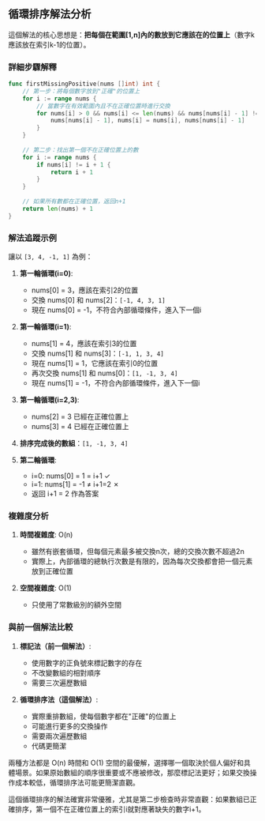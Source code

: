 ## 循環排序解法分析

這個解法的核心思想是：**把每個在範圍[1,n]內的數放到它應該在的位置上**（數字k應該放在索引k-1的位置）。

### 詳細步驟解釋

```go
func firstMissingPositive(nums []int) int {
    // 第一步：將每個數字放到"正確"的位置上
    for i := range nums {
        // 當數字在有效範圍內且不在正確位置時進行交換
        for nums[i] > 0 && nums[i] <= len(nums) && nums[nums[i] - 1] != nums[i] {
            nums[nums[i] - 1], nums[i] = nums[i], nums[nums[i] - 1]
        }
    }
    
    // 第二步：找出第一個不在正確位置上的數
    for i := range nums {
        if nums[i] != i + 1 {
            return i + 1
        }
    }
    
    // 如果所有數都在正確位置，返回n+1
    return len(nums) + 1
}
```

### 解法追蹤示例

讓以 `[3, 4, -1, 1]` 為例：

1. **第一輪循環(i=0)**:
    - nums[0] = 3，應該在索引2的位置
    - 交換 nums[0] 和 nums[2]：`[-1, 4, 3, 1]`
    - 現在 nums[0] = -1，不符合內部循環條件，進入下一個i

2. **第一輪循環(i=1)**:
    - nums[1] = 4，應該在索引3的位置
    - 交換 nums[1] 和 nums[3]：`[-1, 1, 3, 4]`
    - 現在 nums[1] = 1，它應該在索引0的位置
    - 再次交換 nums[1] 和 nums[0]：`[1, -1, 3, 4]`
    - 現在 nums[1] = -1，不符合內部循環條件，進入下一個i

3. **第一輪循環(i=2,3)**:
    - nums[2] = 3 已經在正確位置上
    - nums[3] = 4 已經在正確位置上

4. **排序完成後的數組**：`[1, -1, 3, 4]`

5. **第二輪循環**:
    - i=0: nums[0] = 1 = i+1 ✓
    - i=1: nums[1] = -1 ≠ i+1=2 ✗
    - 返回 i+1 = 2 作為答案

### 複雜度分析

1. **時間複雜度**: O(n)
    - 雖然有嵌套循環，但每個元素最多被交換n次，總的交換次數不超過2n
    - 實際上，內部循環的總執行次數是有限的，因為每次交換都會把一個元素放到正確位置

2. **空間複雜度**: O(1)
    - 只使用了常數級別的額外空間

### 與前一個解法比較

1. **標記法（前一個解法）**:
    - 使用數字的正負號來標記數字的存在
    - 不改變數組的相對順序
    - 需要三次遍歷數組

2. **循環排序法（這個解法）**:
    - 實際重排數組，使每個數字都在"正確"的位置上
    - 可能進行更多的交換操作
    - 需要兩次遍歷數組
    - 代碼更簡潔

兩種方法都是 O(n) 時間和 O(1) 空間的最優解，選擇哪一個取決於個人偏好和具體場景。如果原始數組的順序很重要或不應被修改，那麼標記法更好；如果交換操作成本較低，循環排序法可能更簡潔直觀。

這個循環排序的解法確實非常優雅，尤其是第二步檢查時非常直觀：如果數組已正確排序，第一個不在正確位置上的索引i就對應著缺失的數字i+1。